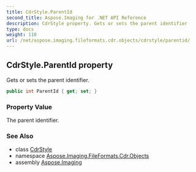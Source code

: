 ```yaml
---
title: CdrStyle.ParentId
second_title: Aspose.Imaging for .NET API Reference
description: CdrStyle property. Gets or sets the parent identifier
type: docs
weight: 110
url: /net/aspose.imaging.fileformats.cdr.objects/cdrstyle/parentid/
---
```

## CdrStyle.ParentId property

Gets or sets the parent identifier.

```csharp
public int ParentId { get; set; }
```

### Property Value

The parent identifier.

### See Also

* class [CdrStyle](../)
* namespace [Aspose.Imaging.FileFormats.Cdr.Objects](../../cdrstyle/)
* assembly [Aspose.Imaging](../../../)


